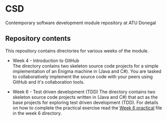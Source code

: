 # CSD

Contemporary software development module repository at ATU Donegal

## Repository contents

This repository contains directories for various weeks of the module.  

- Week 4 - Introduction to GitHub  
The directory contains two skeleton source code projects for a simple implementation of an Enigma machine in (Java and C#). You are tasked to collaboratively implement the source code with your peers using GitHub and it's collaboration tools.  

- Week 6 - Test driven development (TDD)
The directory contains two skeleton source code projects written in (Java and C#) that act as the base projects for exploring test driven development (TDD). For details on how to complete the practical exercise read the [Week 6 practical](Week%206/Week%206%20practical.md) file in the week 6 directory.  

